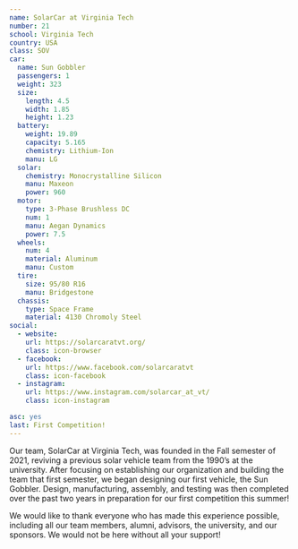 ```yaml
---
name: SolarCar at Virginia Tech
number: 21
school: Virginia Tech
country: USA
class: SOV
car: 
  name: Sun Gobbler
  passengers: 1
  weight: 323
  size:
    length: 4.5
    width: 1.85
    height: 1.23
  battery: 
    weight: 19.89
    capacity: 5.165
    chemistry: Lithium-Ion
    manu: LG
  solar: 
    chemistry: Monocrystalline Silicon
    manu: Maxeon
    power: 960
  motor: 
    type: 3-Phase Brushless DC
    num: 1
    manu: Aegan Dynamics
    power: 7.5
  wheels:
    num: 4
    material: Aluminum
    manu: Custom
  tire:
    size: 95/80 R16
    manu: Bridgestone
  chassis: 
    type: Space Frame
    material: 4130 Chromoly Steel
social: 
  - website: 
    url: https://solarcaratvt.org/
    class: icon-browser
  - facebook: 
    url: https://www.facebook.com/solarcaratvt
    class: icon-facebook
  - instagram: 
    url: https://www.instagram.com/solarcar_at_vt/
    class: icon-instagram

asc: yes
last: First Competition!
---
```

Our team, SolarCar at Virginia Tech, was founded in the Fall semester of 2021, reviving a previous solar vehicle team from the 1990’s at the university. After focusing on establishing our organization and building the team that first semester, we began designing our first vehicle, the Sun Gobbler. Design, manufacturing, assembly, and testing was then completed over the past two years in preparation for our first competition this summer!

We would like to thank everyone who has made this experience possible, including all our team members, alumni, advisors, the university, and our sponsors. We would not be here without all your support!
